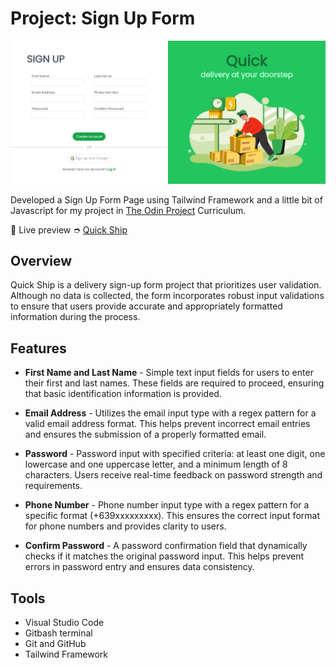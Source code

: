 # Project: Sign Up Form

![Screenshot of Desktop View](https://github.com/shairatorio/quick-ship/blob/main/build/img/login-page.png?raw=true)

Developed a Sign Up Form Page using Tailwind Framework and a little bit of Javascript for my project in [The Odin Project](https://www.theodinproject.com/) Curriculum.

🔗 Live preview ➮ [Quick Ship](https://shairatorio.github.io/quick-ship/)

## Overview

Quick Ship is a delivery sign-up form project that prioritizes user validation. Although no data is collected, the form incorporates robust input validations to ensure that users provide accurate and appropriately formatted information during the process.

## Features

* **First Name and Last Name** - Simple text input fields for users to enter their first and last names. These fields are required to proceed, ensuring that basic identification information is provided.

* **Email Address** - Utilizes the email input type with a regex pattern for a valid email address format. This helps prevent incorrect email entries and ensures the submission of a properly formatted email.

* **Password** - Password input with specified criteria: at least one digit, one lowercase and one uppercase letter, and a minimum length of 8 characters. Users receive real-time feedback on password strength and requirements.

* **Phone Number** - Phone number input type with a regex pattern for a specific format (+639xxxxxxxxx). This ensures the correct input format for phone numbers and provides clarity to users.

* **Confirm Password** - A password confirmation field that dynamically checks if it matches the original password input. This helps prevent errors in password entry and ensures data consistency.

## Tools

* Visual Studio Code
* Gitbash terminal
* Git and GitHub
* Tailwind Framework